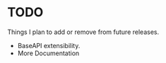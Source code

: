 # TODO

Things I plan to add or remove from future releases.

- BaseAPI extensibility.
- More Documentation
